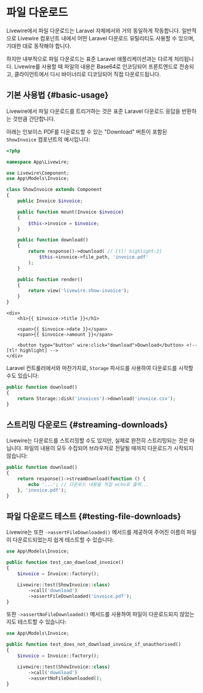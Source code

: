 # 파일 다운로드
Livewire에서 파일 다운로드는 Laravel 자체에서와 거의 동일하게 작동합니다. 일반적으로 Livewire 컴포넌트 내에서 어떤 Laravel 다운로드 유틸리티도 사용할 수 있으며, 기대한 대로 동작해야 합니다.

하지만 내부적으로 파일 다운로드는 표준 Laravel 애플리케이션과는 다르게 처리됩니다. Livewire를 사용할 때 파일의 내용은 Base64로 인코딩되어 프론트엔드로 전송되고, 클라이언트에서 다시 바이너리로 디코딩되어 직접 다운로드됩니다.

## 기본 사용법 {#basic-usage}

Livewire에서 파일 다운로드를 트리거하는 것은 표준 Laravel 다운로드 응답을 반환하는 것만큼 간단합니다.

아래는 인보이스 PDF를 다운로드할 수 있는 "Download" 버튼이 포함된 `ShowInvoice` 컴포넌트의 예시입니다:

```php
<?php

namespace App\Livewire;

use Livewire\Component;
use App\Models\Invoice;

class ShowInvoice extends Component
{
    public Invoice $invoice;

    public function mount(Invoice $invoice)
    {
        $this->invoice = $invoice;
    }

    public function download()
    {
        return response()->download( // [tl! highlight:2]
            $this->invoice->file_path, 'invoice.pdf'
        );
    }

    public function render()
    {
        return view('livewire.show-invoice');
    }
}
```

```blade
<div>
    <h1>{{ $invoice->title }}</h1>

    <span>{{ $invoice->date }}</span>
    <span>{{ $invoice->amount }}</span>

    <button type="button" wire:click="download">Download</button> <!-- [tl! highlight] -->
</div>
```

Laravel 컨트롤러에서와 마찬가지로, `Storage` 파사드를 사용하여 다운로드를 시작할 수도 있습니다:

```php
public function download()
{
    return Storage::disk('invoices')->download('invoice.csv');
}
```

## 스트리밍 다운로드 {#streaming-downloads}

Livewire는 다운로드를 스트리밍할 수도 있지만, 실제로 완전히 스트리밍되는 것은 아닙니다. 파일의 내용이 모두 수집되어 브라우저로 전달될 때까지 다운로드가 시작되지 않습니다:

```php
public function download()
{
    return response()->streamDownload(function () {
        echo '...'; // 다운로드 내용을 직접 echo로 출력...
    }, 'invoice.pdf');
}
```

## 파일 다운로드 테스트 {#testing-file-downloads}

Livewire는 또한 `->assertFileDownloaded()` 메서드를 제공하여 주어진 이름의 파일이 다운로드되었는지 쉽게 테스트할 수 있습니다:

```php
use App\Models\Invoice;

public function test_can_download_invoice()
{
    $invoice = Invoice::factory();

    Livewire::test(ShowInvoice::class)
        ->call('download')
        ->assertFileDownloaded('invoice.pdf');
}
```

또한 `->assertNoFileDownloaded()` 메서드를 사용하여 파일이 다운로드되지 않았는지도 테스트할 수 있습니다:

```php
use App\Models\Invoice;

public function test_does_not_download_invoice_if_unauthorised()
{
    $invoice = Invoice::factory();

    Livewire::test(ShowInvoice::class)
        ->call('download')
        ->assertNoFileDownloaded();
}
```
